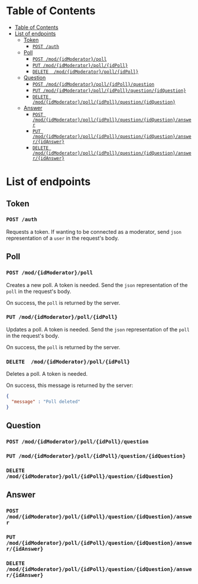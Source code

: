 # Table of Contents

- [Table of Contents](#table-of-contents)
- [List of endpoints](#list-of-endpoints)
    - [Token](#token)
        - [`POST /auth`](#post-auth)
    - [Poll](#poll)
        - [`POST /mod/{idModerator}/poll`](#post-modidmoderatorpoll)
        - [`PUT /mod/{idModerator}/poll/{idPoll}`](#put-modidmoderatorpollidpoll)
        - [`DELETE  /mod/{idModerator}/poll/{idPoll}`](#delete--modidmoderatorpollidpoll)
    - [Question](#question)
        - [`POST /mod/{idModerator}/poll/{idPoll}/question`](#post-modidmoderatorpollidpollquestion)
        - [`PUT /mod/{idModerator}/poll/{idPoll}/question/{idQuestion}`](#put-modidmoderatorpollidpollquestionidquestion)
        - [`DELETE /mod/{idModerator}/poll/{idPoll}/question/{idQuestion}`](#delete-modidmoderatorpollidpollquestionidquestion)
    - [Answer](#answer)
        - [`POST /mod/{idModerator}/poll/{idPoll}/question/{idQuestion}/answer`](#post-modidmoderatorpollidpollquestionidquestionanswer)
        - [`PUT /mod/{idModerator}/poll/{idPoll}/question/{idQuestion}/answer/{idAnswer}`](#put-modidmoderatorpollidpollquestionidquestionansweridanswer)
        - [`DELETE /mod/{idModerator}/poll/{idPoll}/question/{idQuestion}/answer/{idAnswer}`](#delete-modidmoderatorpollidpollquestionidquestionansweridanswer)

# List of endpoints

## Token
### `POST /auth`
Requests a token. If wanting to be connected as a moderator, send `json` representation of a `user`
in the request's body.

## Poll
### `POST /mod/{idModerator}/poll`
Creates a new poll. A token is needed. Send the `json` representation of the `poll` in the request's
body.

On success, the `poll` is returned by the server.
### `PUT /mod/{idModerator}/poll/{idPoll}`
Updates a poll. A token is needed. Send the `json` representation of the `poll` in the request's
body.

On success, the `poll` is returned by the server.
### `DELETE  /mod/{idModerator}/poll/{idPoll}`
Deletes a poll. A token is needed.

On success, this message is returned by the server:
```json
{
  "message" : "Poll deleted"
}
```

## Question
### `POST /mod/{idModerator}/poll/{idPoll}/question`
### `PUT /mod/{idModerator}/poll/{idPoll}/question/{idQuestion}`
### `DELETE /mod/{idModerator}/poll/{idPoll}/question/{idQuestion}`

## Answer
### `POST /mod/{idModerator}/poll/{idPoll}/question/{idQuestion}/answer`
### `PUT /mod/{idModerator}/poll/{idPoll}/question/{idQuestion}/answer/{idAnswer}`
### `DELETE /mod/{idModerator}/poll/{idPoll}/question/{idQuestion}/answer/{idAnswer}`

